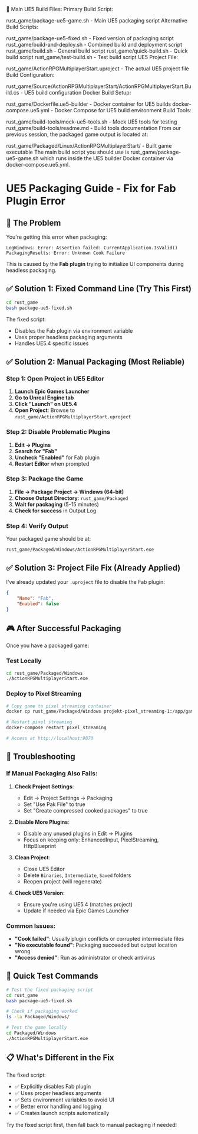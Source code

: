 🎯 Main UE5 Build Files:
Primary Build Script:

rust_game/package-ue5-game.sh - Main UE5 packaging script
Alternative Build Scripts:

rust_game/package-ue5-fixed.sh - Fixed version of packaging script
rust_game/build-and-deploy.sh - Combined build and deployment script
rust_game/build.sh - General build script
rust_game/quick-build.sh - Quick build script
rust_game/test-build.sh - Test build script
UE5 Project File:

rust_game/ActionRPGMultiplayerStart.uproject - The actual UE5 project file
Build Configuration:

rust_game/Source/ActionRPGMultiplayerStart/ActionRPGMultiplayerStart.Build.cs - UE5 build configuration
Docker Build Setup:

rust_game/Dockerfile.ue5-builder - Docker container for UE5 builds
docker-compose.ue5.yml - Docker Compose for UE5 build environment
Build Tools:

rust_game/build-tools/mock-ue5-tools.sh - Mock UE5 tools for testing
rust_game/build-tools/readme.md - Build tools documentation
From our previous session, the packaged game output is located at:

rust_game/Packaged/Linux/ActionRPGMultiplayerStart/ - Built game executable
The main build script you should use is rust_game/package-ue5-game.sh which runs inside the UE5 builder Docker container via docker-compose.ue5.yml.





# UE5 Packaging Guide - Fix for Fab Plugin Error

## 🚨 The Problem
You're getting this error when packaging:
```
LogWindows: Error: Assertion failed: CurrentApplication.IsValid()
PackagingResults: Error: Unknown Cook Failure
```

This is caused by the **Fab plugin** trying to initialize UI components during headless packaging.

## ✅ Solution 1: Fixed Command Line (Try This First)

```bash
cd rust_game
bash package-ue5-fixed.sh
```

The fixed script:
- Disables the Fab plugin via environment variable
- Uses proper headless packaging arguments
- Handles UE5.4 specific issues

## ✅ Solution 2: Manual Packaging (Most Reliable)

### Step 1: Open Project in UE5 Editor
1. **Launch Epic Games Launcher**
2. **Go to Unreal Engine tab**
3. **Click "Launch" on UE5.4**
4. **Open Project**: Browse to `rust_game/ActionRPGMultiplayerStart.uproject`

### Step 2: Disable Problematic Plugins
1. **Edit → Plugins**
2. **Search for "Fab"**
3. **Uncheck "Enabled"** for Fab plugin
4. **Restart Editor** when prompted

### Step 3: Package the Game
1. **File → Package Project → Windows (64-bit)**
2. **Choose Output Directory**: `rust_game/Packaged`
3. **Wait for packaging** (5-15 minutes)
4. **Check for success** in Output Log

### Step 4: Verify Output
Your packaged game should be at:
```
rust_game/Packaged/Windows/ActionRPGMultiplayerStart.exe
```

## ✅ Solution 3: Project File Fix (Already Applied)

I've already updated your `.uproject` file to disable the Fab plugin:

```json
{
    "Name": "Fab",
    "Enabled": false
}
```

## 🎮 After Successful Packaging

Once you have a packaged game:

### Test Locally
```bash
cd rust_game/Packaged/Windows
./ActionRPGMultiplayerStart.exe
```

### Deploy to Pixel Streaming
```bash
# Copy game to pixel streaming container
docker cp rust_game/Packaged/Windows projekt-pixel_streaming-1:/app/game/

# Restart pixel streaming
docker-compose restart pixel_streaming

# Access at http://localhost:9070
```

## 🔧 Troubleshooting

### If Manual Packaging Also Fails:

1. **Check Project Settings**:
   - Edit → Project Settings → Packaging
   - Set "Use Pak File" to true
   - Set "Create compressed cooked packages" to true

2. **Disable More Plugins**:
   - Disable any unused plugins in Edit → Plugins
   - Focus on keeping only: EnhancedInput, PixelStreaming, HttpBlueprint

3. **Clean Project**:
   - Close UE5 Editor
   - Delete `Binaries`, `Intermediate`, `Saved` folders
   - Reopen project (will regenerate)

4. **Check UE5 Version**:
   - Ensure you're using UE5.4 (matches project)
   - Update if needed via Epic Games Launcher

### Common Issues:

- **"Cook failed"**: Usually plugin conflicts or corrupted intermediate files
- **"No executable found"**: Packaging succeeded but output location wrong
- **"Access denied"**: Run as administrator or check antivirus

## 🚀 Quick Test Commands

```bash
# Test the fixed packaging script
cd rust_game
bash package-ue5-fixed.sh

# Check if packaging worked
ls -la Packaged/Windows/

# Test the game locally
cd Packaged/Windows
./ActionRPGMultiplayerStart.exe
```

## 📋 What's Different in the Fix

The fixed script:
- ✅ Explicitly disables Fab plugin
- ✅ Uses proper headless arguments
- ✅ Sets environment variables to avoid UI
- ✅ Better error handling and logging
- ✅ Creates launch scripts automatically

Try the fixed script first, then fall back to manual packaging if needed!